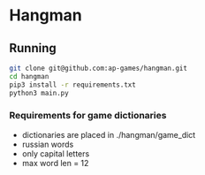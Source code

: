 # Hangman

## Running
```bash
git clone git@github.com:ap-games/hangman.git
cd hangman
pip3 install -r requirements.txt
python3 main.py
```
### Requirements for game dictionaries
+ dictionaries are placed in ./hangman/game_dict
+ russian words
+ only capital letters
+ max word len = 12
